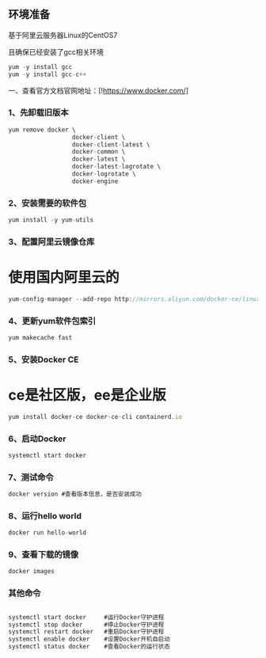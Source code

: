 
 
## 环境准备
基于阿里云服务器Linux的CentOS7

且确保已经安装了gcc相关环境
```js
yum -y install gcc
yum -y install gcc-c++

```

一、查看官方文档官网地址：[!https://www.docker.com/]

### 1、先卸载旧版本
```js
yum remove docker \
                  docker-client \
                  docker-client-latest \
                  docker-common \
                  docker-latest \
                  docker-latest-logrotate \
                  docker-logrotate \
                  docker-engine
```

### 2、安装需要的软件包
```js
yum install -y yum-utils
```


### 3、配置阿里云镜像仓库
# 使用国内阿里云的
```js
yum-config-manager --add-repo http://mirrors.aliyun.com/docker-ce/linux/centos/docker-ce.repo
```

### 4、更新yum软件包索引
```js
yum makecache fast
```

### 5、安装Docker CE
# ce是社区版，ee是企业版
```js
yum install docker-ce docker-ce-cli containerd.io
```

### 6、启动Docker
```js
systemctl start docker
```

### 7、测试命令
```js
docker version #查看版本信息，是否安装成功
```


### 8、运行hello world
```js
docker run hello-world
```

### 9、查看下载的镜像
```js
docker images
```





### 其他命令
```js

systemctl start docker     #运行Docker守护进程
systemctl stop docker      #停止Docker守护进程
systemctl restart docker   #重启Docker守护进程
systemctl enable docker    #设置Docker开机自启动
systemctl status docker    #查看Docker的运行状态


```

